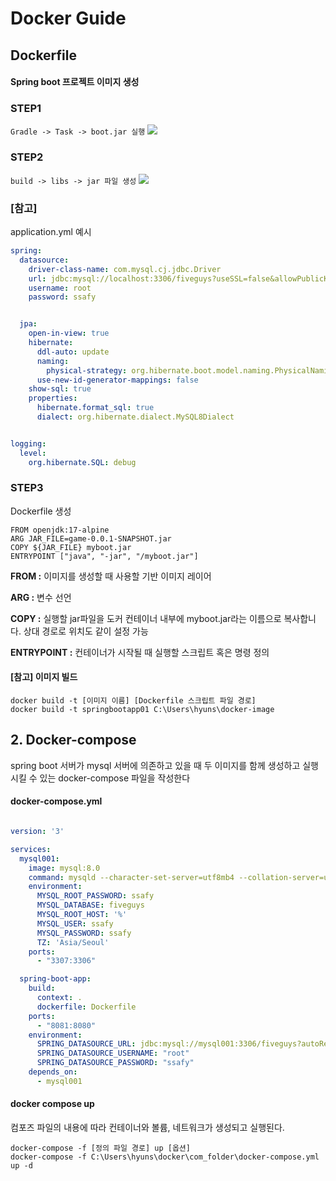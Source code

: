 # Docker Guide

## Dockerfile

#### Spring boot 프로젝트 이미지 생성

### STEP1

```Gradle -> Task -> boot.jar 실행```
<img src = "img/jar.png"/>


### STEP2
```build -> libs -> jar 파일 생성```
<img src = "img/jar2.png"/>

### [참고]
application.yml 예시

```yaml
spring:
  datasource:
    driver-class-name: com.mysql.cj.jdbc.Driver
    url: jdbc:mysql://localhost:3306/fiveguys?useSSL=false&allowPublicKeyRetrieval=true&serverTimezone=Asia/Seoul&characterEncoding=UTF-8
    username: root
    password: ssafy


  jpa:
    open-in-view: true
    hibernate:
      ddl-auto: update
      naming:
        physical-strategy: org.hibernate.boot.model.naming.PhysicalNamingStrategyStandardImpl
      use-new-id-generator-mappings: false
    show-sql: true
    properties:
      hibernate.format_sql: true
      dialect: org.hibernate.dialect.MySQL8Dialect


logging:
  level:
    org.hibernate.SQL: debug
```

### STEP3
Dockerfile 생성

```docker
FROM openjdk:17-alpine
ARG JAR_FILE=game-0.0.1-SNAPSHOT.jar
COPY ${JAR_FILE} myboot.jar
ENTRYPOINT ["java", "-jar", "/myboot.jar"]
```

**FROM :** 이미지를 생성할 때 사용할 기반 이미지 레이어

**ARG :** 변수 선언

**COPY :** 실행할 jar파일을 도커 컨테이너 내부에 myboot.jar라는 이름으로 복사합니다. 상대 경로로 위치도 같이 설정 가능

**ENTRYPOINT :** 컨테이너가 시작될 때 실행할 스크립트 혹은 명령 정의

#### [참고] 이미지 빌드
```shell
docker build -t [이미지 이름] [Dockerfile 스크립트 파일 경로]
docker build -t springbootapp01 C:\Users\hyuns\docker-image
```


## 2. Docker-compose

spring boot 서버가 mysql 서버에 의존하고 있을 때 두 이미지를 함께 생성하고 실행 시킬 수 있는 docker-compose 파일을 작성한다


#### docker-compose.yml

```yaml

version: '3'

services:
  mysql001:
    image: mysql:8.0
    command: mysqld --character-set-server=utf8mb4 --collation-server=utf8mb4_unicode_ci --default-authentication-plugin=mysql_native_password
    environment:
      MYSQL_ROOT_PASSWORD: ssafy
      MYSQL_DATABASE: fiveguys
      MYSQL_ROOT_HOST: '%'
      MYSQL_USER: ssafy
      MYSQL_PASSWORD: ssafy
      TZ: 'Asia/Seoul'
    ports:
      - "3307:3306"

  spring-boot-app:
    build:
      context: .
      dockerfile: Dockerfile
    ports:
      - "8081:8080"
    environment:
      SPRING_DATASOURCE_URL: jdbc:mysql://mysql001:3306/fiveguys?autoReconnect=true&useSSL=false&allowPublicKeyRetrieval=true&serverTimezone=UTC&useLegacyDatetimeCode=false
      SPRING_DATASOURCE_USERNAME: "root"
      SPRING_DATASOURCE_PASSWORD: "ssafy"
    depends_on:
      - mysql001

```

#### docker compose up
컴포즈 파일의 내용에 따라 컨테이너와 볼륨, 네트워크가 생성되고 실행된다.
```shell
docker-compose -f [정의 파일 경로] up [옵션]
docker-compose -f C:\Users\hyuns\docker\com_folder\docker-compose.yml up -d
```
